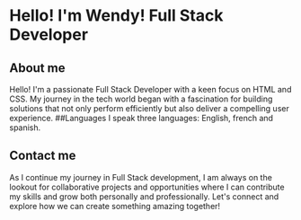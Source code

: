 # Hello! I'm Wendy! Full Stack Developer
## About me
Hello! I'm a passionate Full Stack Developer with a keen focus on HTML and CSS. My journey in the tech world began with a fascination for building solutions that not only perform efficiently but also deliver a compelling user experience.
##Languages
I speak three languages: English, french and spanish.
## Contact me
As I continue my journey in Full Stack development, I am always on the lookout for collaborative projects and opportunities where I can contribute my skills and grow both personally and professionally. Let's connect and explore how we can create something amazing together!
